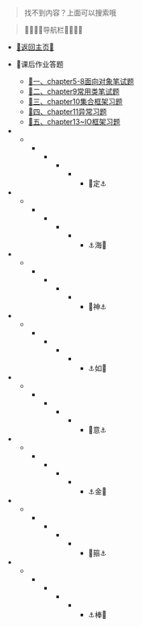 > 找不到内容？上面可以搜索哦

 >  🌺🌼🌼🌼导航栏🌼🌼🌼🌺
- [👀返回主页👀](/README.md)




- 🌼课后作业答题
  - [👀一、chapter5-8面向对象笔试题](/Project/作业答题/作业答题.md)
  - [👀二、chapter9常用类笔试题](/Project/作业答题/作业2.md)
  - [👀三、chapter10集合框架习题](/Project/作业答题/chapter10集合.md)
  - [👀四、chapter11异常习题](/Project/作业答题/chapter11异常.md)
  - [👀五、chapter13~IO框架习题](/Project/作业答题/chapter13IO.md)







- - - - - - - 🌼定⚓

- - - - - - - ⚓海🌼

- - - - - - - 🌼神⚓

- - - - - - - ⚓如🌼

- - - - - - - 🌼意⚓

- - - - - - - ⚓金🌼

- - - - - - - 🌼箍⚓

- - - - - - - ⚓棒🌼

  
